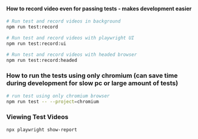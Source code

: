 #### How to record video even for passing tests - makes development easier
```bash
# Run test and record videos in background
npm run test:record

# Run test and record videos with playwright UI
npm run test:record:ui

# Run test and record videos with headed browser
npm run test:record:headed
```

### How to run the tests using only chromium (can save time during development for slow pc or large amount of tests)
```bash
# run test using only chromium browser
npm run test -- --project=chromium
```

### Viewing Test Videos
```bash
npx playwright show-report
```